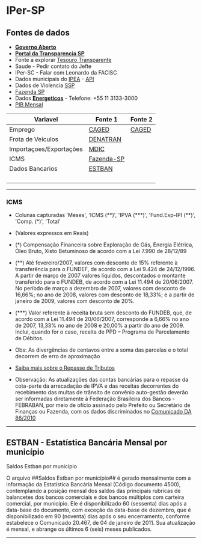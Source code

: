# IPer-SP

## Fontes de dados

- [**Governo Aberto**](http://www.governoaberto.sp.gov.br/)
- [**Portal da Transparencia SP**](http://www.transparencia.sp.gov.br/)
- Fonte a explorar [Tesouro Transparente](http://www.tesourotransparente.gov.br/)
- Saude   - Pedir contato do Jefte
- IPer-SC - Falar com Leonardo da FACISC
- Dados municipais do [IPEA](http://ipeadata.gov.br/Default.aspx) - [API](http://ipeadata.gov.br/api/)
- Dados de Violencia [SSP](http://www.ssp.sp.gov.br/Estatistica/Pesquisa.aspx)
- [Fazenda SP](https://portal.fazenda.sp.gov.br/acessoinformacao)
- Dados [**Energeticos**](http://dadosenergeticos.energia.sp.gov.br/portalcev2/index.html) -  Telefone: +55 11 3133-3000
- [PIB Mensal](http://www.seade.gov.br/produtos/pib-mensal/)





| Variavel | Fonte 1                          | Fonte 2                                    |
|----------|----------------------------------|--------------------------------------------|
| Emprego  | [CAGED](http://pdet.mte.gov.br/) | [CAGED](ftp.mtps.gov.br/pdet/caged/)       |
| Frota de Veiculos         |  [DENATRAN](https://infraestrutura.gov.br/component/content/article/115-portal-denatran/8552-estat%C3%ADsticas-frota-de-ve%C3%ADculos-denatran.html)                                |                                            |
|     Importaçoes/Exportações     |           [MDIC](http://www.mdic.gov.br/index.php/comercio-exterior/estatisticas-de-comercio-exterior/base-de-dados-do-comercio-exterior-brasileiro-arquivos-para-download)                       |                                            |
|     ICMS     |          [Fazenda-SP](https://www.fazenda.sp.gov.br/RepasseConsulta/Consulta/repasse.aspx)                        |                                            |
|     Dados Bancarios     |        [ESTBAN](https://www.bcb.gov.br/estatisticas/estatisticabancariamunicipios)                          |                                            |
|          |                                  |                                            |
|          |                                  |                                            |
|          |                                  |                                            |
|          |                                  |                                            |







----
### ICMS


- Colunas capturadas 'Meses', 'ICMS (\*\*)', 'IPVA (\*\*\*)', 'Fund.Exp-IPI (\*\*)', 'Comp. (\*)', 'Total'

- (Valores expressos em Reais)

- (\*)	Compensação Financeira sobre Exploração de Gás, Energia Elétrica, Óleo Bruto, Xisto Betuminoso de acordo com a Lei 7.990 de 28/12/89

- (\*\*)	Até fevereiro/2007, valores com desconto de 15% referente à transferência para o FUNDEF, de acordo com a Lei 9.424 de 24/12/1996. A partir de março de 2007 valores líquidos, descontados o montante transferido para o FUNDEB, de acordo com a Lei 11.494 de 20/06/2007. No período de março a dezembro de 2007, valores com desconto de 16,66%; no ano de 2008, valores com desconto de 18,33%; e a partir de janeiro de 2009, valores com desconto de 20%.

- (\*\*\*)	Valor referente à receita bruta sem desconto do FUNDEB, que, de acordo com a Lei 11.494 de 20/06/2007, corresponde a 6,66% no ano de 2007, 13,33% no ano de 2008 e 20,00% a partir do ano de 2009. Inclui, quando for o caso, receita de PPD – Programa de Parcelamento de Débitos.

- Obs:	As divergências de centavos entre a soma das parcelas e o total decorrem de erro de aproximação

- [Saiba mais sobre o Repasse de Tributos](https://www.fazenda.sp.gov.br/RepasseConsulta/Consulta/r1.asp)

- Observação: As atualizações das contas bancárias para o repasse da cota-parte da arrecadação de IPVA e das receitas decorrentes do recebimento das multas de trânsito de convênio auto-gestão deverão ser informadas diretamente à Federação Brasileira dos Bancos - FEBRABAN, por meio de ofício assinado pelo Prefeito ou Secretário de Finanças ou Fazenda, com os dados discriminados no [Comunicado DA 86/2010](https://www.fazenda.sp.gov.br/RepasseConsulta/Consulta/comunicado.shtm)

----

## ESTBAN - Estatística Bancária Mensal por município
 
Saldos Estban por município

O arquivo ##Saldos Estban por município## é gerado mensalmente com a informação da Estatística Bancária Mensal (Código documento 4500), contemplando a posição mensal dos saldos das principais rubricas de balancetes dos bancos comerciais e dos bancos múltiplos com carteira comercial, por município. Ele é disponibilizado 60 (sessenta) dias após a data-base do documento, com exceção da data-base de dezembro, que é disponibilizado em 90 (noventa) dias após o seu encerramento, conforme estabelece o Comunicado 20.467, de 04 de janeiro de 2011. Sua atualização é mensal, e abrange os últimos 6 (seis) meses publicados.

----

